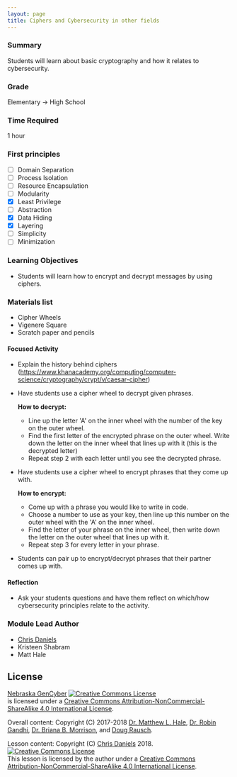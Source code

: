 ```yaml
---
layout: page
title: Ciphers and Cybersecurity in other fields
---
```



### Summary
Students will learn about basic cryptography and how it relates to cybersecurity. 

### Grade
Elementary -> High School

### Time Required
1 hour

### First principles
- [ ] Domain Separation
- [ ] Process Isolation
- [ ] Resource Encapsulation
- [ ] Modularity
- [x] Least Privilege
- [ ] Abstraction
- [x] Data Hiding
- [x] Layering
- [ ] Simplicity
- [ ] Minimization

### Learning Objectives

* Students will learn how to encrypt and decrypt messages by using ciphers. 

### Materials list

* Cipher Wheels
* Vigenere Square
* Scratch paper and pencils

#### Focused Activity
* Explain the history behind ciphers (https://www.khanacademy.org/computing/computer-science/cryptography/crypt/v/caesar-cipher)
* Have students use a cipher wheel to decrypt given phrases. 
  
    **How to decrypt:**
    * Line up the letter 'A' on the inner wheel with the number of the key on the outer wheel. 
    * Find the first letter of the encrypted phrase on the outer wheel. Write down the letter on the inner wheel that lines up with it (this is the decrypted letter)
    * Repeat step 2 with each letter until you see the decrypted phrase. 


* Have students use a cipher wheel to encrypt phrases that they come up with.
    
    **How to encrypt:**
    * Come up with a phrase you would like to write in code. 
    * Choose a number to use as your key, then line up this number on the outer wheel with the 'A' on the inner wheel. 
    * Find the letter of your phrase on the inner wheel, then write down the letter on the outer wheel that lines up with it. 
    * Repeat step 3 for every letter in your phrase.
    

* Students can pair up to encrypt/decrypt phrases that their partner comes up with.
#### Reflection
* Ask your students questions and have them reflect on which/how cybersecurity principles relate to the activity.

### Module Lead Author

* [Chris Daniels](https://www.unomaha.edu/college-of-information-science-and-technology/about/faculty-staff/chris-daniels.php)
* Kristeen Shabram
* Matt Hale

## License
[Nebraska GenCyber](https://github.com/MLHale/nebraska-gencyber) <a rel="license" href="http://creativecommons.org/licenses/by-nc-sa/4.0/"><img alt="Creative Commons License" style="border-width:0" src="https://i.creativecommons.org/l/by-nc-sa/4.0/88x31.png" /></a><br /> is licensed under a <a rel="license" href="http://creativecommons.org/licenses/by-nc-sa/4.0/">Creative Commons Attribution-NonCommercial-ShareAlike 4.0 International License</a>.

Overall content: Copyright (C) 2017-2018  [Dr. Matthew L. Hale](http://faculty.ist.unomaha.edu/mhale/), [Dr. Robin Gandhi](http://faculty.ist.unomaha.edu/rgandhi/), [Dr. Briana B. Morrison](http://www.brianamorrison.net), and [Doug Rausch](http://www.bellevue.edu/about/leadership/faculty/rausch-douglas).

Lesson content: Copyright (C) [Chris Daniels](https://www.unomaha.edu/college-of-information-science-and-technology/about/faculty-staff/chris-daniels.php) 2018.  
<a rel="license" href="http://creativecommons.org/licenses/by-nc-sa/4.0/"><img alt="Creative Commons License" style="border-width:0" src="https://i.creativecommons.org/l/by-nc-sa/4.0/88x31.png" /></a><br /><span xmlns:dct="http://purl.org/dc/terms/" property="dct:title">This lesson</span> is licensed by the author under a <a rel="license" href="http://creativecommons.org/licenses/by-nc-sa/4.0/">Creative Commons Attribution-NonCommercial-ShareAlike 4.0 International License</a>.

